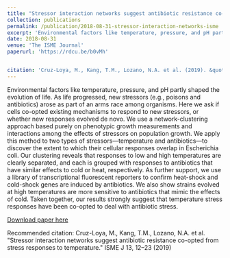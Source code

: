 ```yaml
---
title: "Stressor interaction networks suggest antibiotic resistance co-opted from stress responses to temperature"
collection: publications
permalink: /publication/2018-08-31-stressor-interaction-networks-isme
excerpt: 'Environmental factors like temperature, pressure, and pH partly shaped the evolution of life. As life progressed, new stressors (e.g., poisons and antibiotics) arose as part of an arms race among organisms. Here we ask if cells co-opted existing mechanisms to respond to new stressors, or whether new responses evolved de novo. We use a network-clustering approach based purely on phenotypic growth measurements and interactions among the effects of stressors on population growth. We apply this method to two types of stressors—temperature and antibiotics—to discover the extent to which their cellular responses overlap in Escherichia coli. Our clustering reveals that responses to low and high temperatures are clearly separated, and each is grouped with responses to antibiotics that have similar effects to cold or heat, respectively. As further support, we use a library of transcriptional fluorescent reporters to confirm heat-shock and cold-shock genes are induced by antibiotics. We also show strains evolved at high temperatures are more sensitive to antibiotics that mimic the effects of cold. Taken together, our results strongly suggest that temperature stress responses have been co-opted to deal with antibiotic stress.'
date: 2018-08-31
venue: 'The ISME Journal'
paperurl: 'https://rdcu.be/b0vMh'


citation: 'Cruz-Loya, M., Kang, T.M., Lozano, N.A. et al. (2019). &quot;Stressor interaction networks suggest antibiotic resistance co-opted from stress responses to temperature.&quot; <i>ISME J</i>. 13, 12–23.'
---
```


Environmental factors like temperature, pressure, and pH partly shaped the evolution of life. As life progressed, new stressors (e.g., poisons and antibiotics) arose as part of an arms race among organisms. Here we ask if cells co-opted existing mechanisms to respond to new stressors, or whether new responses evolved de novo. We use a network-clustering approach based purely on phenotypic growth measurements and interactions among the effects of stressors on population growth. We apply this method to two types of stressors—temperature and antibiotics—to discover the extent to which their cellular responses overlap in Escherichia coli. Our clustering reveals that responses to low and high temperatures are clearly separated, and each is grouped with responses to antibiotics that have similar effects to cold or heat, respectively. As further support, we use a library of transcriptional fluorescent reporters to confirm heat-shock and cold-shock genes are induced by antibiotics. We also show strains evolved at high temperatures are more sensitive to antibiotics that mimic the effects of cold. Taken together, our results strongly suggest that temperature stress responses have been co-opted to deal with antibiotic stress.

[Download paper here](https://rdcu.be/b0vMh)

Recommended citation: Cruz-Loya, M., Kang, T.M., Lozano, N.A. et al. "Stressor interaction networks suggest antibiotic resistance co-opted from stress responses to temperature." ISME J 13, 12–23 (2019) 

